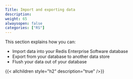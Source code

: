 ```yaml
---
Title: Import and exporting data
description:
weight: 65
alwaysopen: false
categories: ["RS"]
---
```

This section explains how you can:

- Import data into your Redis Enterprise Software database
- Export from your database to another data store
- Flush your data out of your database

{{< allchildren style="h2" description="true" />}}
